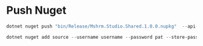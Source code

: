 ﻿# Push Nuget 

```Powershell
dotnet nuget push "bin/Release/Mshrm.Studio.Shared.1.0.0.nupkg"  --api-key pat --source "github"
```

```Powershell
dotnet nuget add source --username username --password pat --store-password-in-clear-text --name github "https://nuget.pkg.github.com/NAMESPACE/index.json"
```